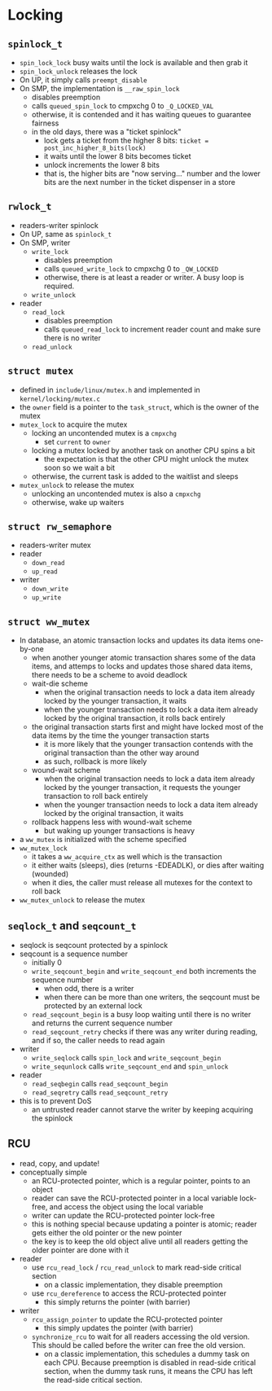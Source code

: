 # Locking

## `spinlock_t`

* `spin_lock_lock` busy waits until the lock is available and then grab it
* `spin_lock_unlock` releases the lock
* On UP, it simply calls `preempt_disable`
* On SMP, the implementation is `__raw_spin_lock`
  * disables preemption
  * calls `queued_spin_lock` to cmpxchg 0 to `_Q_LOCKED_VAL`
  * otherwise, it is contended and it has waiting queues to guarantee fairness
  * in the old days, there was a "ticket spinlock"
    * lock gets a ticket from the higher 8 bits:
      `ticket = post_inc_higher_8_bits(lock)`
    * it waits until the lower 8 bits becomes ticket
    * unlock increments the lower 8 bits
    * that is, the higher bits are "now serving..." number and the lower bits
      are the next number in the ticket dispenser in a store

## `rwlock_t`

* readers-writer spinlock
* On UP, same as `spinlock_t`
* On SMP, writer
  * `write_lock`
    * disables preemption
    * calls `queued_write_lock` to cmpxchg 0 to `_QW_LOCKED`
    * otherwise, there is at least a reader or writer.  A busy loop is
      required.
  * `write_unlock`
* reader
  * `read_lock`
    * disables preemption
    * calls `queued_read_lock` to increment reader count and make sure there
      is no writer
  * `read_unlock`

## `struct mutex`

* defined in `include/linux/mutex.h` and implemented in
  `kernel/locking/mutex.c`
* the `owner` field is a pointer to the `task_struct`, which is the owner of
  the mutex
* `mutex_lock` to acquire the mutex
  * locking an uncontended mutex is a `cmpxchg`
    * set `current` to `owner`
  * locking a mutex locked by another task on another CPU spins a bit
    * the expectation is that the other CPU might unlock the mutex soon so we
      wait a bit
  * otherwise, the current task is added to the waitlist and sleeps
* `mutex_unlock` to release the mutex
  * unlocking an uncontended mutex is also a `cmpxchg`
  * otherwise, wake up waiters

## `struct rw_semaphore`

* readers-writer mutex
* reader
  * `down_read`
  * `up_read`
* writer
  * `down_write`
  * `up_write`

## `struct ww_mutex`

* In database, an atomic transaction locks and updates its data items
  one-by-one
  * when another younger atomic transaction shares some of the data items, and
    attemps to locks and updates those shared data items, there needs to be a
    scheme to avoid deadlock
  * wait-die scheme
    * when the original transaction needs to lock a data item already locked
      by the younger transaction, it waits
    * when the younger transaction needs to lock a data item already locked
      by the original transaction, it rolls back entirely
  * the original transaction starts first and might have locked most of the
    data items by the time the younger transaction starts
    * it is more likely that the younger transaction contends with the
      original transaction than the other way around
    * as such, rollback is more likely
  * wound-wait scheme
    * when the original transaction needs to lock a data item already locked
      by the younger transaction, it requests the younger transaction to roll
      back entirely
    * when the younger transaction needs to lock a data item already locked
      by the original transaction, it waits
  * rollback happens less with wound-wait scheme
    * but waking up younger transactions is heavy
* a `ww_mutex` is initialized with the scheme specified
* `ww_mutex_lock`
  * it takes a `ww_acquire_ctx` as well which is the transaction
  * it either waits (sleeps), dies (returns -EDEADLK), or dies after waiting
    (wounded)
  * when it dies, the caller must release all mutexes for the context to roll
    back
* `ww_mutex_unlock` to release the mutex

## `seqlock_t` and `seqcount_t`

* seqlock is seqcount protected by a spinlock
* seqcount is a sequence number
  * initially 0
  * `write_seqcount_begin` and `write_seqcount_end` both increments the
    sequence number
    * when odd, there is a writer
    * when there can be more than one writers, the seqcount must be protected
      by an external lock
  * `read_seqcount_begin` is a busy loop waiting until there is no writer and
    returns the current sequence number
  * `read_seqcount_retry` checks if there was any writer during reading, and
    if so, the caller needs to read again
* writer
  * `write_seqlock` calls `spin_lock` and `write_seqcount_begin`
  * `write_sequnlock` calls `write_seqcount_end` and `spin_unlock`
* reader
  * `read_seqbegin` calls `read_seqcount_begin`
  * `read_seqretry` calls `read_seqcount_retry`
* this is to prevent DoS
  * an untrusted reader cannot starve the writer by keeping acquiring the
    spinlock

## RCU

* read, copy, and update!
* conceptually simple
  * an RCU-protected pointer, which is a regular pointer, points to an object
  * reader can save the RCU-protected pointer in a local variable lock-free,
    and access the object using the local variable
  * writer can update the RCU-protected pointer lock-free
  * this is nothing special because updating a pointer is atomic; reader gets
    either the old pointer or the new pointer
  * the key is to keep the old object alive until all readers getting the
    older pointer are done with it
* reader
  * use `rcu_read_lock` / `rcu_read_unlock` to mark read-side critical section
    * on a classic implementation, they disable preemption
  * use `rcu_dereference` to access the RCU-protected pointer
    * this simply returns the pointer (with barrier)
* writer
  * `rcu_assign_pointer` to update the RCU-protected pointer
    * this simply updates the pointer (with barrier)
  * `synchronize_rcu` to wait for all readers accessing the old version.  This
    should be called before the writer can free the old version.
    * on a classic implementation, this schedules a dummy task on each CPU.
      Because preemption is disabled in read-side critical section, when the
      dummy task runs, it means the CPU has left the read-side critical
      section.

